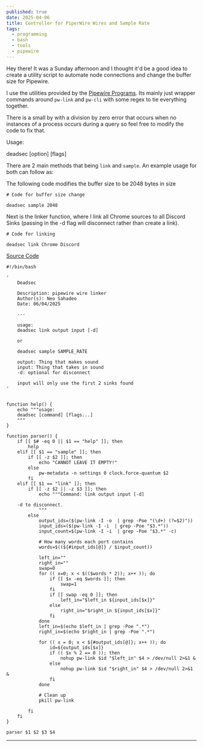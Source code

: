 ```yaml
---
published: true
date: 2025-04-06
title: Controller for PiperWire Wires and Sample Rate
tags:
  - programming
  - bash
  - tools
  - pipewire
---
```

Hey there! It was a Sunday afternoon and I thought it'd be a good idea to create a utility script to automate node connections and change the buffer size for Pipewire.

I use the utilities provided by the [Pipewire Programs](https://docs.pipewire.org/page_programs.html). Its mainly just wrapper commands around `pw-link` and `pw-cli` with some regex to tie everything together.

There is a small by with a division by zero error that occurs when no instances of a process occurs during a query so feel free to modify the code to fix that.

Usage:

deadsec \[option\] \[flags\]

There are 2 main methods that being `link` and `sample`. An example usage for both can follow as:

The following code modifies the buffer size to be 2048 bytes in size

```
# Code for buffer size change

deadsec sample 2048
```

Next is the linker function, where I link all Chrome sources to all Discord Sinks (passing in the -d flag will disconnect rather than create a link).

```
# Code for linking

deadsec link Chrome Discord
```

[Source Code](https://gist.github.com/NeoSahadeo/6febda30e303e994f718d344f7a55bfb)

```
#!/bin/bash

'
	Deadsec

	Description: pipewire wire linker
	Author(s): Neo Sahadeo
	Date: 06/04/2025

	---

	usage:
	deadsec link output input [-d]

	or

	deadsec sample SAMPLE_RATE

	output: Thing that makes sound
	input: Thing that takes in sound
	-d: optional for disconnect

	input will only use the first 2 sinks found
'


function help() {
	echo """usage:
	deadsec [command] [flags...]
	"""
}

function parser() {
	if [[ $# -eq 0 || $1 == "help" ]]; then
		help
	elif [[ $1 == "sample" ]]; then
		if [[ -z $2 ]]; then
			echo "CANNOT LEAVE IT EMPTY!"
		else
			pw-metadata -n settings 0 clock.force-quantum $2
		fi
	elif [[ $1 == "link" ]]; then
		if [[ -z $2 || -z $3 ]]; then
			echo """Command: link output input [-d]

	-d to disconnect.
			"""
		else
			output_ids=($(pw-link -I -o  | grep -Poe "(\d+) (?=$2)"))
			input_ids=($(pw-link -I -i  | grep -Poe "$3.*"))
			input_count=$(pw-link -I -i  | grep -Poe "$3.*" -c)

			# How many words each port contains
			words=$((${#input_ids[@]} / $input_count))

			left_in=""
			right_in=""
			swap=0
			for (( x=0; x < $(($words * 2)); x++ )); do
				if [[ $x -eq $words ]]; then
					swap=1
				fi
				if [[ swap -eq 0 ]]; then
					left_in="$left_in ${input_ids[$x]}"
				else
					right_in="$right_in ${input_ids[$x]}"
				fi
			done
			left_in=$(echo $left_in | grep -Poe ".*")
			right_in=$(echo $right_in | grep -Poe ".*")

			for (( x = 0; x < ${#output_ids[@]}; x++ )); do
				id=${output_ids[$x]}
				if (( $x % 2 == 0 )); then
					nohup pw-link $id "$left_in" $4 > /dev/null 2>&1 &
				else
					nohup pw-link $id "$right_in" $4 > /dev/null 2>&1 &
				fi
			done

			# Clean up
			pkill pw-link

		fi
	fi
}

parser $1 $2 $3 $4
```

* * *